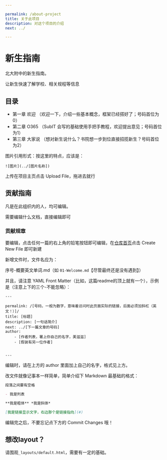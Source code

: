 ```yaml
---

permalink: /about-project
title: 关于此项目
description: 对这个项目的介绍
next: ../

---
```


# 新生指南

北大附中的新生指南。

让新生快速了解学校、相关规程等信息

## 目录

- 第一章 欢迎 （欢迎一下，介绍一些基本概念，框架已经搭好了；号码首位为0）
- 第二章 O365 （SubIT 会写的基础使用手把手教程，欢迎提出意见；号码首位为1）
- 第三章 大家说 （想对新生说什么？书院想一步到位直接招揽新生？号码首位为2）

图片引用形式：按这里的特点，应该是：

```
![图片](../[图片名称])
```

上传在项目主页点击 Upload File，拖进去就行

## 贡献指南

凡是在此组织内的人，均可编辑。

需要编辑什么文档，直接编辑即可

### 贡献规章

要编辑，点击任何一篇的右上角的铅笔按钮即可编辑，在[仓库首页](https://github.com/pkuschool/intro)点击 Create New File 即可新建

新增文件时，文件名应为：

序号-概要英文单词.md（如 ``` 01-Welcome.md ```【尽管最终还是没有遇到】）

并且，请注意 YAML Front Matter（比如，这篇readme的顶上就有一个），示例是（注意上下的三个-不能忽略）：

```
---

permalink: /[号码，一般为数字，意味着访问时此页面实际的链接，后面必须加斜杠（英文！）]/
title: [标题]
description: [一句话简介]
next: ../[下一篇文章的号码]
author:
    - [作者列表，署上你自己的名字，美滋滋]
    - [假装有另一位作者]


---
```

编辑时，请在上方的 author 里面加上自己的名字，格式见上方。

改文件就像记事本一样简单，简单介绍下 Markdown 最基础的格式：

```markdown
段落之间要有空格

- 我是列表

**我是粗体** *我是斜体*

[我是链接显示文字，右边那个是链接指向](#)
```
编辑完之后，不要忘记点下方的 Commit Changes 哦！

## 想改layout？

请围观```_layouts/default.html```，需要有一定的基础。
